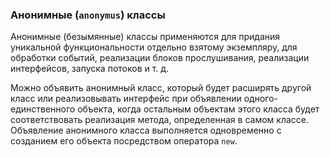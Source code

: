 ### Анонимные (`anonymus`) классы
Анонимные (безымянные) классы применяются для придания уникальной функциональности отдельно взятому экземпляру, для обработки событий, реализации блоков прослушивания, реализации интерфейсов, запуска потоков и т. д. 

Можно объявить анонимный класс, который будет расширять другой класс или реализовывать интерфейс при объявлении одного-единственного объекта, когда остальным объектам этого класса будет соответствовать реализация метода, определенная в самом классе. Объявление анонимного класса выполняется одновременно с созданием его объекта посредством оператора `new`.